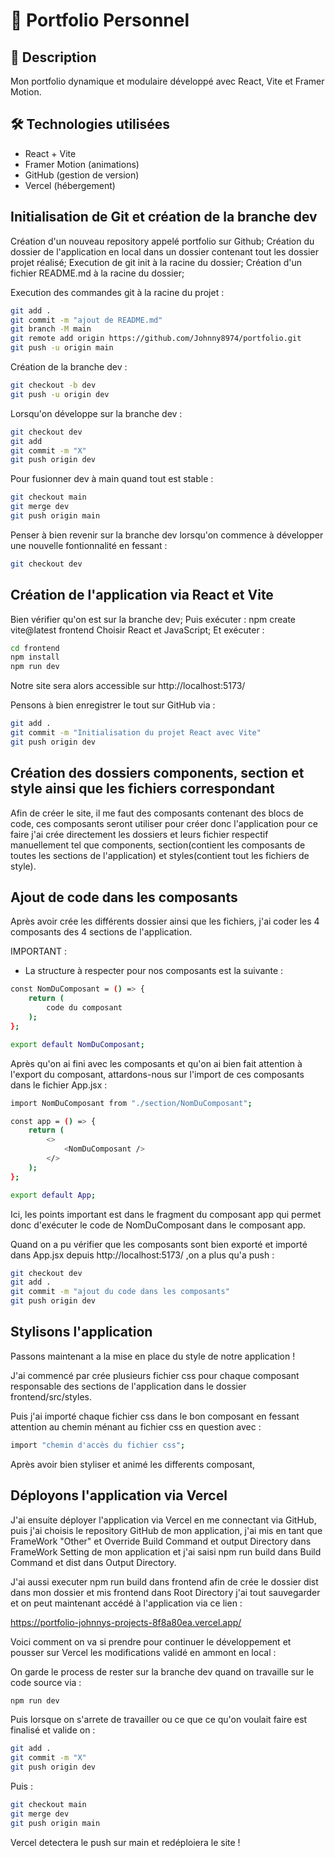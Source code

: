 # 🚀 Portfolio Personnel

## 🌟 Description
Mon portfolio dynamique et modulaire développé avec React, Vite et Framer Motion.

## 🛠️ Technologies utilisées
- React + Vite
- Framer Motion (animations)
- GitHub (gestion de version)
- Vercel (hébergement)

## Initialisation de Git et création de la branche dev
Création d'un nouveau repository appelé portfolio sur Github;
Création du dossier de l'application en local dans un dossier contenant tout les dossier projet réalisé;
Execution de git init à la racine du dossier; 
Création d'un fichier README.md à la racine du dossier;

Execution des commandes git à la racine du projet :

```sh
git add .
git commit -m "ajout de README.md"
git branch -M main
git remote add origin https://github.com/Johnny8974/portfolio.git
git push -u origin main 
```

Création de la branche dev : 

```sh
git checkout -b dev
git push -u origin dev
```

Lorsqu'on développe sur la branche dev :

```sh 
git checkout dev
git add
git commit -m "X"
git push origin dev
```

Pour fusionner dev à main quand tout est stable :

```sh
git checkout main
git merge dev
git push origin main
```

Penser à bien revenir sur la branche dev lorsqu'on commence à développer une nouvelle fontionnalité en fessant : 

```sh 
git checkout dev
```
## Création de l'application via React et Vite

Bien vérifier qu'on est sur la branche dev;
Puis exécuter : npm create vite@latest frontend
Choisir React et JavaScript;
Et exécuter :

```sh
cd frontend 
npm install
npm run dev
```

Notre site sera alors accessible sur http://localhost:5173/ 

Pensons à bien enregistrer le tout sur GitHub via :

```sh 
git add .
git commit -m "Initialisation du projet React avec Vite"
git push origin dev
```

## Création des dossiers components, section et style ainsi que les fichiers correspondant

Afin de créer le site, il me faut des composants contenant des blocs de code, ces composants seront utiliser pour créer donc l'application pour ce faire j'ai crée directement les dossiers et leurs fichier respectif manuellement tel que components, section(contient les composants de toutes les sections de l'application) et styles(contient tout les fichiers de style).

## Ajout de code dans les composants

Après avoir crée les différents dossier ainsi que les fichiers, j'ai coder les 4 composants des 4 sections de l'application.

IMPORTANT :

- La structure à respecter pour nos composants est la suivante :

```sh
const NomDuComposant = () => {
    return (
        code du composant
    );
};

export default NomDuComposant;
```

Après qu'on ai fini avec les composants et qu'on ai bien fait attention à l'export du composant, attardons-nous sur l'import de ces composants dans le fichier App.jsx :

```sh 
import NomDuComposant from "./section/NomDuComposant";

const app = () => {
    return (
        <>
            <NomDuComposant />
        </>
    );
};

export default App;
```

Ici, les points important est <NomDuComposant /> dans le fragment du composant app qui permet donc d'exécuter le code de NomDuComposant dans le composant app. 

Quand on a pu vérifier que les composants sont bien exporté et importé dans App.jsx depuis http://localhost:5173/ ,on a plus qu'a push : 

```sh 
git checkout dev
git add .
git commit -m "ajout du code dans les composants"
git push origin dev
```

## Stylisons l'application

Passons maintenant a la mise en place du style de notre application !

J'ai commencé par crée plusieurs fichier css pour chaque composant responsable des sections de l'application dans le dossier frontend/src/styles.

Puis j'ai importé chaque fichier css dans le bon composant en fessant attention au chemin ménant au fichier css en question avec :
```sh
import "chemin d'accès du fichier css";
```

Après avoir bien styliser et animé les differents composant,

## Déployons l'application via Vercel 

J'ai ensuite déployer l'application via Vercel en me connectant via GitHub, puis j'ai choisis le repository GitHub de mon application, j'ai mis en tant que FrameWork "Other" et Override Build Command et output Directory dans FrameWork Setting de mon application et j'ai saisi npm run build dans Build Command et dist dans Output Directory. 

J'ai aussi executer npm run build dans frontend afin de crée le dossier dist dans mon dossier et mis frontend dans Root Directory j'ai tout sauvegarder et on peut maintenant accédé à l'application via ce lien : 


https://portfolio-johnnys-projects-8f8a80ea.vercel.app/

Voici comment on va si prendre pour continuer le développement et pousser sur Vercel les modifications validé en ammont en local :

On garde le process de rester sur la branche dev quand on travaille sur le code source via :

```sh
npm run dev
```

Puis lorsque on s'arrete de travailler ou ce que ce qu'on voulait faire est finalisé et valide on : 

```sh
git add .
git commit -m "X"
git push origin dev
```

Puis :

```sh
git checkout main
git merge dev
git push origin main
```

Vercel detectera le push sur main et redéploiera le site !


